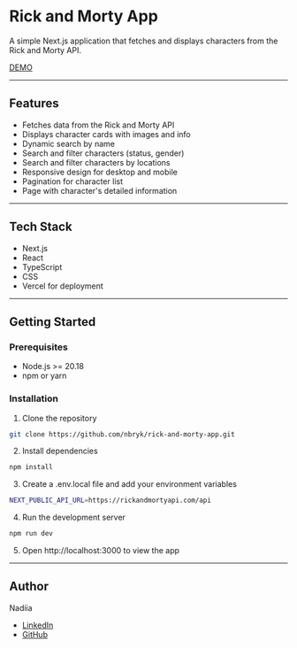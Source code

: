 # Rick and Morty App

A simple Next.js application that fetches and displays characters from the Rick and Morty API.

[DEMO](https://rick-and-morty-app-omega-nine.vercel.app/)

---

## Features

- Fetches data from the Rick and Morty API
- Displays character cards with images and info
- Dynamic search by name
- Search and filter characters (status, gender)
- Search and filter characters by locations
- Responsive design for desktop and mobile
- Pagination for character list
- Page with character's detailed information

---

## Tech Stack

- Next.js
- React
- TypeScript
- CSS
- Vercel for deployment

---

## Getting Started

### Prerequisites

- Node.js >= 20.18
- npm or yarn

### Installation

1. Clone the repository

```bash
git clone https://github.com/nbryk/rick-and-morty-app.git
```

2. Install dependencies

```bash
npm install
```

3. Create a .env.local file and add your environment variables

```bash
NEXT_PUBLIC_API_URL=https://rickandmortyapi.com/api
```

4. Run the development server

```bash
npm run dev
```

5. Open http://localhost:3000 to view the app

---

## Author

Nadiia

- [LinkedIn](https://www.linkedin.com/in/nadiia-b-34b22a284/)
- [GitHub](https://github.com/nbryk)
